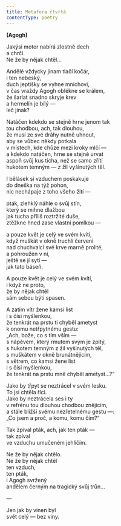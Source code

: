 ```yaml
---
title: Metafora čtvrtá
contentType: poetry
---
```


**(Agogh)**

Jakýsi motor nabírá zlostně dech  
a chrčí.  
Ne že by nějak chtěl…

Andělé vždycky jinam tlačí kočár,  
i ten nebeský,  
duch jeptišky se vyhne mnichovi,  
v čas vraždy Agogh oblékne se králem,  
že šarlat snadno skryje krev  
a hermelín je bílý —  
leč jinak?

Natáčen kdekdo se stejně hrne jenom tak  
tou chodbou, ach, tak dlouhou,  
že musí ze své dráhy nutně uhnout,  
aby se vůbec někdy potkala  
v místech, kde chůze mezi kroky mlčí —  
a kdekdo natáčen, hrne se stejně urvat  
aspoň svůj kus ticha, než se samo zřítí  
hukotem temným — z žil vyšinutých těl.

I bělásek si vzduchem poskakuje  
do dneška na týž pohon,  
nic nechápaje z toho všeho žití —

pták, zlehklý náhle o svůj stín,  
který se mihne dlažbou  
jak tucha příliš roztržité duše,  
ztěžkne hned zase vlastní pomlkou —

a pouze květ je celý ve svém kvítí,  
když muškát v okně truchlí červení  
nad chuchvalci své krve marně prolité,  
a pohroužen v ní,  
ještě se jí sytí —  
jak tato báseň.

A pouze květ je celý ve svém kvítí,  
i když ne proto,  
že by nějak chtěl  
sám sebou býti spasen.

A zatím vítr žene kamsi list  
i s čísi myšlenkou,  
že tenkrát na prstu ti chyběl ametyst  
k onomu netřpytnému gestu:  
„Ach, bože, co s tím vším —  
s nápěvem, který rmutem svým je zpitý,  
s hukotem temným z žil vyšinutých těl,  
s muškátem v okně brunátnějícím,  
s větrem, co kamsi žene list  
i s čísi myšlenkou,  
že tenkrát na prstu mně chyběl ametyst…?“

Jako by třpyt se neztrácel v svém lesku.  
To jsi chtěla říci.  
Jako by neztrácela ses i ty  
v refrénu tou dlouhou chodbou znějícím,  
a stále bližší svému nezřetelnému gestu —:  
„Co jsem a proč, a komu, komu čím?“

Tak zpíval pták, ach, jak ten pták —  
tak zpíval  
ve vzduchu umučeném jehličím.

Ne že by nějak chtělo.  
Ne že by nějak chtěl  
ten vzduch,  
ten pták,  
i Agogh svržený  
andělem černým na tragický svůj trůn…

—

Jen jak by vinen byl  
svět celý — bez viny.
